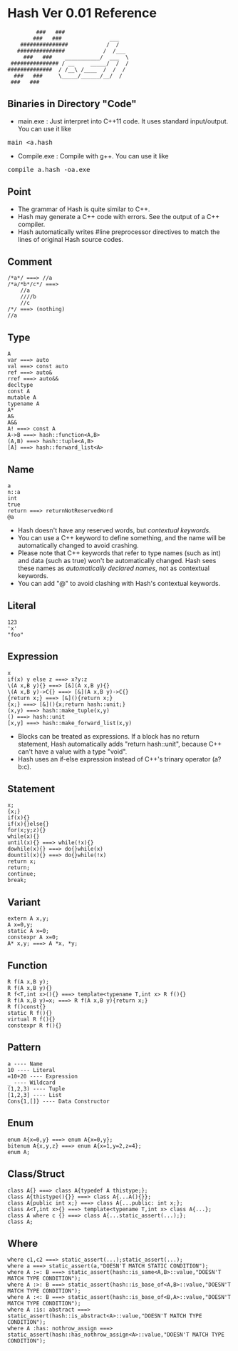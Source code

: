 # Hash Ver 0.01 Reference

	         ###   ###                         
	        ###   ###               ___        
	    ###############            /  /        
	   ###############            /  /___      
	     ###   ###    ___________/  ___  \     
	 ############### / __     _____/  /  /     
	##############  / /__\ /____  /  /  /      
	  ###   ###     \_____/______/__/  /       
     ###   ###                                 

## Binaries in Directory "Code"

* main.exe : Just interpret into C++11 code. It uses standard input/output. You can use it like
<pre>main &lt;a.hash</pre>

* Compile.exe : Compile with g++. You can use it like
<pre>compile a.hash -oa.exe</pre>


## Point

* The grammar of Hash is quite similar to C++.
* Hash may generate a C++ code with errors. See the output of a C++ compiler.
* Hash automatically writes #line preprocessor directives to match the lines of original Hash source codes.


## Comment

	/*a*/ ===> //a
	/*a/*b*/c*/ ===>
		//a
		////b
		//c
	/*/ ===> (nothing)
	//a


## Type

	A
	var ===> auto
	val ===> const auto
	ref ===> auto&
	rref ===> auto&&
	decltype
	const A
	mutable A
	typename A
	A*
	A&
	A&&
	A! ===> const A
	A->B ===> hash::function<A,B>
	(A,B) ===> hash::tuple<A,B>
	[A] ===> hash::forward_list<A>


## Name

	a
	n::a
	int
	true
	return ===> returnNotReservedWord
	@a

* Hash doesn't have any reserved words, but *contextual keywords*.
* You can use a C++ keyword to define something, and the name will be automatically changed to avoid crashing.
* Please note that C++ keywords that refer to type names (such as int) and data (such as true) won't be automatically changed.
  Hash sees these names as *automatically declared names*, not as contextual keywords.
* You can add "@" to avoid clashing with Hash's contextual keywords.


## Literal

	123
	'x'
	"foo"


## Expression

	x
	if(x) y else z ===> x?y:z
	\(A x,B y){} ===> [&](A x,B y){}
	\(A x,B y)->C{} ===> [&](A x,B y)->C{}
	{return x;} ===> [&](){return x;}
	{x;} ===> [&](){x;return hash::unit;}
	(x,y) ===> hash::make_tuple(x,y)
	() ===> hash::unit
	[x,y] ===> hash::make_forward_list(x,y)

* Blocks can be treated as expressions. If a block has no return statement, Hash automatically adds "return hash::unit", because C++ can't have a value with a type "void".
* Hash uses an if-else expression instead of C++'s trinary operator (a?b:c).


## Statement

	x;
	{x;}
	if(x){}
	if(x){}else{}
	for(x;y;z){}
	while(x){}
	until(x){} ===> while(!x){}
	dowhile(x){} ===> do{}while(x)
	dountil(x){} ===> do{}while(!x)
	return x;
	return;
	continue;
	break;


## Variant

	extern A x,y;
	A x=0,y;
	static A x=0;
	constexpr A x=0;
	A* x,y; ===> A *x, *y;


## Function

	R f(A x,B y);
	R f(A x,B y){}
	R f<T,int x>(){} ===> template<typename T,int x> R f(){}
	R f(A x,B y)=x; ===> R f(A x,B y){return x;}
	R f()const{}
	static R f(){}
	virtual R f(){}
	constexpr R f(){}


## Pattern

	a ---- Name
	10 ---- Literal
	=10+20 ---- Expression
	_ ---- Wildcard
	(1,2,3) ---- Tuple
	[1,2,3] ---- List
	Cons{1,[]} ---- Data Constructor


## Enum

	enum A{x=0,y} ===> enum A{x=0,y};
	bitenum A{x,y,z} ===> enum A{x=1,y=2,z=4};
	enum A;


## Class/Struct

	class A{} ===> class A{typedef A thistype;};
	class A{thistype(){}} ===> class A{...A(){}};
	class A{public int x;} ===> class A{...public: int x;};
	class A<T,int x>{} ===> template<typename T,int x> class A{...};
	class A where c {} ===> class A{...static_assert(...);};
	class A;


## Where

	where c1,c2 ===> static_assert(...);static_assert(...);
	where a ===> static_assert(a,"DOESN'T MATCH STATIC CONDITION");
	where A :=: B ===> static_assert(hash::is_same<A,B>::value,"DOESN'T MATCH TYPE CONDITION");
	where A :>: B ===> static_assert(hash::is_base_of<A,B>::value,"DOESN'T MATCH TYPE CONDITION");
	where A :<: B ===> static_assert(hash::is_base_of<B,A>::value,"DOESN'T MATCH TYPE CONDITION");
	where A :is: abstract ===> static_assert(hash::is_abstract<A>::value,"DOESN'T MATCH TYPE CONDITION");
	where A :has: nothrow_assign ===> static_assert(hash::has_nothrow_assign<A>::value,"DOESN'T MATCH TYPE CONDITION");


